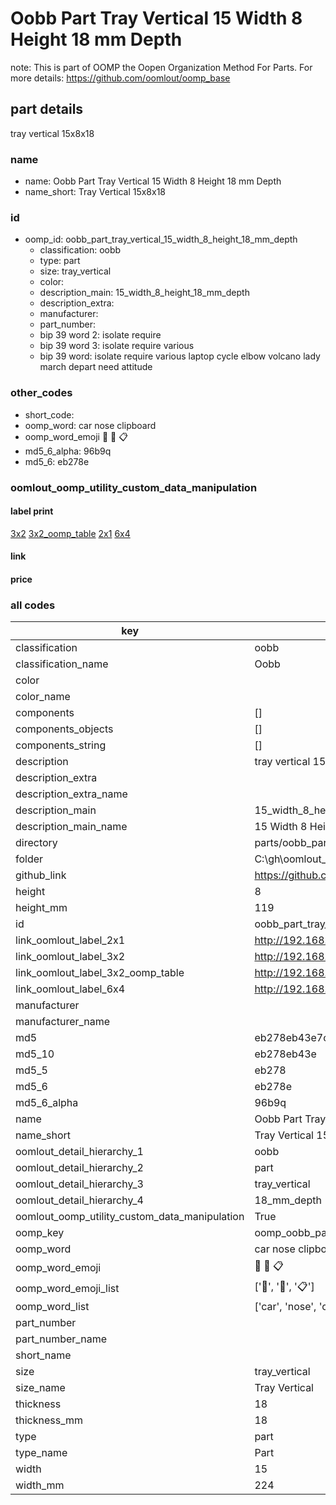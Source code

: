 # Oobb Part Tray Vertical 15 Width 8 Height 18 mm Depth  

note: This is part of OOMP the Oopen Organization Method For Parts. For more details: https://github.com/oomlout/oomp_base

##  part details
  



tray vertical 15x8x18



### name
* name: Oobb Part Tray Vertical 15 Width 8 Height 18 mm Depth
* name_short: Tray Vertical 15x8x18 
### id
* oomp_id: oobb_part_tray_vertical_15_width_8_height_18_mm_depth
  * classification: oobb
  * type: part
  * size: tray_vertical
  * color: 
  * description_main: 15_width_8_height_18_mm_depth
  * description_extra: 
  * manufacturer: 
  * part_number: 
  * bip 39 word 2: isolate require
  * bip 39 word 3: isolate require various
  * bip 39 word: isolate require various laptop cycle elbow volcano lady march depart need attitude

### other_codes
* short_code: 
* oomp_word: car nose clipboard
* oomp_word_emoji :car: :nose: :clipboard:
* md5_6_alpha: 96b9q
* md5_6: eb278e






### oomlout_oomp_utility_custom_data_manipulation
#### label print
[3x2](http://192.168.1.245:1112/?label=oomp%2096b9q)
[3x2_oomp_table](http://192.168.1.108:1112/?label=oomp%2096b9q)
[2x1](http://192.168.1.242:1112/?label=oomp%2096b9q)
[6x4](http://192.168.1.55:1112/?label=oomp%2096b9q)    

#### link

                              

#### price







### all codes 
| key | value |  
| --- | --- |  
| classification | oobb |  
| classification_name | Oobb |  
| color |  |  
| color_name |  |  
| components | [] |  
| components_objects | [] |  
| components_string | [] |  
| description | tray vertical 15x8x18 |  
| description_extra |  |  
| description_extra_name |  |  
| description_main | 15_width_8_height_18_mm_depth |  
| description_main_name | 15 Width 8 Height 18 mm Depth |  
| directory | parts/oobb_part_tray_vertical_15_width_8_height_18_mm_depth |  
| folder | C:\gh\oomlout_oobb_version_4_generated_parts\parts\oobb_part_tray_vertical_15_width_8_height_18_mm_depth |  
| github_link | https://github.com/oomlout/oomlout_oomp_part_src/tree/main/parts/oobb_part_tray_vertical_15_width_8_height_18_mm_depth |  
| height | 8 |  
| height_mm | 119 |  
| id | oobb_part_tray_vertical_15_width_8_height_18_mm_depth |  
| link_oomlout_label_2x1 | http://192.168.1.242:1112/?label=oomp%2096b9q |  
| link_oomlout_label_3x2 | http://192.168.1.245:1112/?label=oomp%2096b9q |  
| link_oomlout_label_3x2_oomp_table | http://192.168.1.108:1112/?label=oomp%2096b9q |  
| link_oomlout_label_6x4 | http://192.168.1.55:1112/?label=oomp%2096b9q |  
| manufacturer |  |  
| manufacturer_name |  |  
| md5 | eb278eb43e7c9eb51c9b67d1e32dc3b4 |  
| md5_10 | eb278eb43e |  
| md5_5 | eb278 |  
| md5_6 | eb278e |  
| md5_6_alpha | 96b9q |  
| name | Oobb Part Tray Vertical 15 Width 8 Height 18 mm Depth |  
| name_short | Tray Vertical 15x8x18  |  
| oomlout_detail_hierarchy_1 | oobb |  
| oomlout_detail_hierarchy_2 | part |  
| oomlout_detail_hierarchy_3 | tray_vertical |  
| oomlout_detail_hierarchy_4 | 18_mm_depth |  
| oomlout_oomp_utility_custom_data_manipulation | True |  
| oomp_key | oomp_oobb_part_tray_vertical_15_width_8_height_18_mm_depth |  
| oomp_word | car nose clipboard |  
| oomp_word_emoji | :car: :nose: :clipboard: |  
| oomp_word_emoji_list | [':car:', ':nose:', ':clipboard:'] |  
| oomp_word_list | ['car', 'nose', 'clipboard'] |  
| part_number |  |  
| part_number_name |  |  
| short_name |  |  
| size | tray_vertical |  
| size_name | Tray Vertical |  
| thickness | 18 |  
| thickness_mm | 18 |  
| type | part |  
| type_name | Part |  
| width | 15 |  
| width_mm | 224 |  

